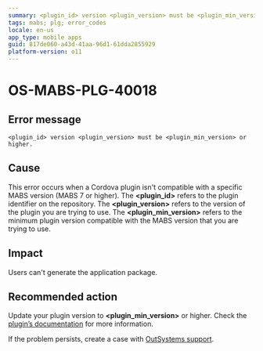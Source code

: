 ```yaml
---
summary: <plugin_id> version <plugin_version> must be <plugin_min_version> or higher.
tags: mabs; plg; error_codes
locale: en-us
app_type: mobile apps
guid: 817de060-a43d-41aa-96d1-61dda2855929
platform-version: o11
---
```


# OS-MABS-PLG-40018

## Error message

`<plugin_id> version <plugin_version> must be <plugin_min_version> or higher.`

## Cause

This error occurs when a Cordova plugin isn't compatible with a specific MABS
version (MABS 7 or higher). The **&lt;plugin_id&gt;** refers to the plugin
identifier on the repository. The **&lt;plugin_version&gt;** refers to the
version of the plugin you are trying to use. The **&lt;plugin_min_version&gt;**
refers to the minimum plugin version compatible with the MABS version
that you are trying to use.

## Impact

Users can't generate the application package.

## Recommended action

Update your plugin version to **&lt;plugin_min_version&gt;** or higher. Check
the [plugin’s
documentation](https://success.outsystems.com/Documentation/11/Extensibility_and_Integration/Mobile_Plugins)
for more information.

If the problem persists, create a case with [OutSystems
support](https://www.outsystems.com/support/portal/open-support-case?ErrorCode=OS-MABS-PLG-40018).

